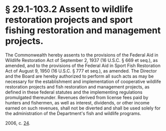 # § 29.1-103.2 Assent to wildlife restoration projects and sport fishing restoration and management projects.

<p>The Commonwealth hereby assents to the provisions of the Federal Aid in Wildlife Restoration Act of September 2, 1937 (16 U.S.C. § 669 et seq.), as amended, and to the provisions of the Federal Aid in Sport Fish Restoration Act of August 9, 1950 (16 U.S.C. § 777 et seq.), as amended. The Director and the Board are hereby authorized to perform all such acts as may be necessary for the establishment and implementation of cooperative wildlife restoration projects and fish restoration and management projects, as defined in these federal statutes and the implementing regulations promulgated thereunder. Revenues derived from license fees paid by hunters and fishermen, as well as interest, dividends, or other income earned on such revenues, shall not be diverted and shall be used solely for the administration of the Department's fish and wildlife programs.</p><p>2006, c. <a href='http://lis.virginia.gov/cgi-bin/legp604.exe?061+ful+CHAP0024'>24</a>.</p>